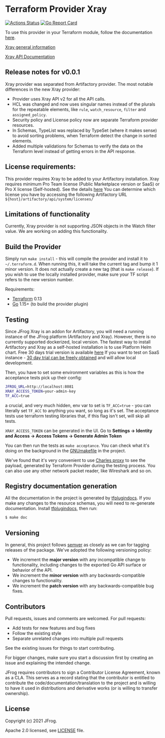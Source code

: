 # Terraform Provider Xray

[![Actions Status](https://github.com/jfrog/terraform-provider-xray/workflows/release/badge.svg)](https://github.com/jfrog/terraform-provider-xray/actions)
[![Go Report Card](https://goreportcard.com/badge/github.com/jfrog/terraform-provider-xray)](https://goreportcard.com/report/github.com/jfrog/terraform-provider-xray)

To use this provider in your Terraform module, follow the documentation [here](https://registry.terraform.io/providers/jfrog/xray/latest/docs).

[Xray general information](https://jfrog.com/xray/)

[Xray API Documentation](https://www.jfrog.com/confluence/display/JFROG/Xray+REST+API)


## Release notes for v0.0.1
Xray provider was separated from Artifactory provider. The most notable differences in the new Xray provider: 
- Provider uses Xray API v2 for all the API calls.
- HCL was changed and now uses singular names instead of the plurals for the repeatable elements, like `rule`, `watch_resource`, `filter` and `assigned_policy`.
- Security policy and License policy now are separate Terraform provider resources.
- In Schemas, TypeList was replaced by TypeSet (where it makes sense) to avoid sorting problems, when Terraform detect the change in sorted elements.
- Added multiple validations for Schemas to verify the data on the Terraform level instead of getting errors in the API response.


## License requirements:
This provider requires Xray to be added to your Artifactory installation. 
Xray requires minimum Pro Team license (Public Marketplace version or SaaS) or Pro X license (Self-hosted).
See the details [here](https://jfrog.com/pricing/#sass)
You can determine which license you have by accessing the following Artifactory URL `${host}/artifactory/api/system/licenses/`

## Limitations of functionality
Currently, Xray provider is not supporting JSON objects in the Watch filter value. We are working on adding this functionality. 


## Build the Provider
Simply run `make install` - this will compile the provider and install it to `~/.terraform.d`. When running this, it will
take the current tag and bump it 1 minor version. It does not actually create a new tag (that is `make release`).
If you wish to use the locally installed provider, make sure your TF script refers to the new version number.

Requirements:
- [Terraform](https://www.terraform.io/downloads.html) 0.13
- [Go](https://golang.org/doc/install) 1.15+ (to build the provider plugin)

## Testing
Since JFrog Xray is an addon for Artifactory, you will need a running instance of the JFrog platform (Artifactory and Xray).
However, there is no currently supported dockerized, local version. The fastest way to install Artifactory and Xray as a self-hosted installation is to use Platform
Helm chart. Free 30 days trial version is available [here](https://jfrog.com/start-free/#hosted) 
If you want to test on SaaS instance - [30 day trial can be freely obtained](https://jfrog.com/start-free/#saas) 
and will allow local development. 

Then, you have to set some environment variables as this is how the acceptance tests pick up their config:
```bash
JFROG_URL=http://localhost:8081
XRAY_ACCESS_TOKEN=your-admin-key
TF_ACC=true
```
a crucial, and very much hidden, env var to set is
`TF_ACC=true` - you can literally set `TF_ACC` to anything you want, so long as it's set. The acceptance tests use
terraform testing libraries that, if this flag isn't set, will skip all tests.

`XRAY_ACCESS_TOKEN` can be generated in the UI. Go to **Settings -> Identity and Access -> Access Tokens -> Generate Admin Token**


You can then run the tests as `make acceptance`. You can check what it's doing on the background in the [GNUmakefile](GNUmakefile) in the project. 

We've found that it's very convenient to use [Charles proxy](https://www.charlesproxy.com/) to see the payload, generated by Terraform Provider during the testing process.
You can also use any other network packet reader, like Wireshark and so on. 


## Registry documentation generation
All the documentation in the project is generated by [tfplugindocs](https://github.com/hashicorp/terraform-plugin-docs).
If you make any changes to the resource schemas, you will need to re-generate documentation.
Install [tfplugindocs](https://github.com/hashicorp/terraform-plugin-docs#installation), then run:
```sh
$ make doc
```

## Versioning
In general, this project follows [semver](https://semver.org/) as closely as we
can for tagging releases of the package. We've adopted the following versioning policy:

* We increment the **major version** with any incompatible change to
  functionality, including changes to the exported Go API surface
  or behavior of the API.
* We increment the **minor version** with any backwards-compatible changes to
  functionality.
* We increment the **patch version** with any backwards-compatible bug fixes.

## Contributors
Pull requests, issues and comments are welcomed. For pull requests:

* Add tests for new features and bug fixes
* Follow the existing style
* Separate unrelated changes into multiple pull requests

See the existing issues for things to start contributing.

For bigger changes, make sure you start a discussion first by creating
an issue and explaining the intended change.

JFrog requires contributors to sign a Contributor License Agreement,
known as a CLA. This serves as a record stating that the contributor is
entitled to contribute the code/documentation/translation to the project
and is willing to have it used in distributions and derivative works
(or is willing to transfer ownership).

## License
Copyright (c) 2021 JFrog.

Apache 2.0 licensed, see [LICENSE](LICENSE) file.